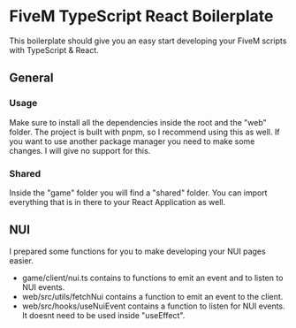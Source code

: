# FiveM TypeScript React Boilerplate

This boilerplate should give you an easy start developing your FiveM scripts with TypeScript & React.

## General

### Usage

Make sure to install all the dependencies inside the root and the "web" folder. The project is built with pnpm, so I recommend using this as well. If you want to use another package manager you need to make some changes. I will give no support for this.

### Shared

Inside the "game" folder you will find a "shared" folder. You can import everything that is in there to your React Application as well.

## NUI

I prepared some functions for you to make developing your NUI pages easier.

- game/client/nui.ts contains to functions to emit an event and to listen to NUI events.
- web/src/utils/fetchNui contains a function to emit an event to the client.
- web/src/hooks/useNuiEvent contains a function to listen for NUI events. It doesnt need to be used inside "useEffect".
